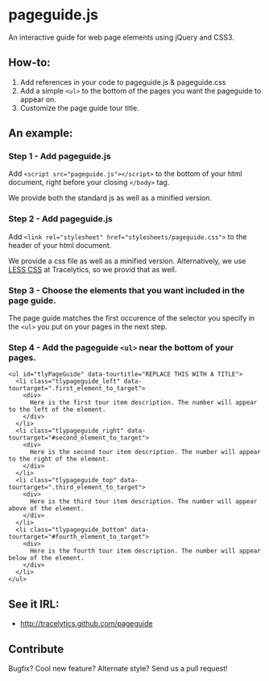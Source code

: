 pageguide.js
============

An interactive guide for web page elements using jQuery and CSS3.

## How-to:
1. Add references in your code to pageguide.js & pageguide.css
2. Add a simple `<ul>` to the bottom of the pages you want the pageguide to appear on.
3. Customize the page guide tour title.

## An example:

### Step 1 - Add pageguide.js 

Add `<script src="pageguide.js"></script>` to the bottom of your html document, right before your closing `</body>` tag.

We provide both the standard js as well as a minified version.

### Step 2 - Add pageguide.js 

Add `<link rel="stylesheet" href="stylesheets/pageguide.css">` to the header of your html document.

We provide a css file as well as a minified version. Alternatively, we use <a href="http://lesscss.org/" target="_blank">LESS CSS</a> at Tracelytics, so we provid that as well. 

### Step 3 - Choose the elements that you want included in the page guide.
The page guide matches the first occurence of the selector you specify in the `<ul>` you put on your pages in the next step.

### Step 4 - Add the pageguide `<ul>` near the bottom of your pages.

    <ul id="tlyPageGuide" data-tourtitle="REPLACE THIS WITH A TITLE">
      <li class="tlypageguide_left" data-tourtarget=".first_element_to_target">
        <div>
          Here is the first tour item description. The number will appear to the left of the element.
        </div>
      </li>
      <li class="tlypageguide_right" data-tourtarget="#second_element_to_target">
        <div>
          Here is the second tour item description. The number will appear to the right of the element.
        </div>
      </li>
      <li class="tlypageguide_top" data-tourtarget=".third_element_to_target">
        <div>
          Here is the third tour item description. The number will appear above of the element.
        </div>
      </li>
      <li class="tlypageguide_bottom" data-tourtarget="#fourth_element_to_target">
        <div>
          Here is the fourth tour item description. The number will appear below of the element.
        </div>
      </li>
    </ul>


## See it IRL:
* http://tracelytics.github.com/pageguide

## Contribute
Bugfix?  Cool new feature?  Alternate style?  Send us a pull request!
